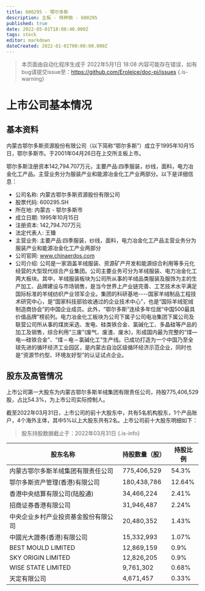 ```yaml
---
title: 600295 - 鄂尔多斯
description: 主板 - 特种钢 - 600295
published: true
date: 2022-05-01T18:08:40.000Z
tags: stock
editor: markdown
dateCreated: 2022-01-01T00:00:00.000Z
---
```


> 本页面由自动化程序生成于 2022年5月1日 18:08
> 内容可能存在错误，如有bug请提交issue至：https://github.com/Eroleice/doc-pi/issues
{.is-warning}

# 上市公司基本情况

## 基本资料

内蒙古鄂尔多斯资源股份有限公司（以下简称“鄂尔多斯”）成立于1995年10月15日，鄂尔多斯市。于2001年04月26日在上交所主板上市。

鄂尔多斯注册资本142,794.707万元，主要产品:四季服装，纱线，面料，电力冶金化工产品。主营业务分为服装产业和能源冶金化工产业两部分。以下是详细信息：

- 公司名称: 内蒙古鄂尔多斯资源股份有限公司
- 股票代码: 600295.SH
- 所在地: 内蒙古 - 鄂尔多斯市
- 成立日期: 1995年10月15日
- 注册资本: 142,794.707万元
- 法定代表人: 王臻
- 主营业务: 主要产品:四季服装，纱线，面料，电力冶金化工产品主营业务分为服装产业和能源冶金化工产业两部分
- 公司官网: www.chinaerdos.com
- 公司介绍: 公司是一家涵盖羊绒服装、资源矿产开发和能源综合利用等多元化经营的大型现代综合产业集团。公司主要业务可分为羊绒服装、电力冶金化工两大板块。其中，羊绒服装板块为公司所从事的羊绒品类服装及服饰为主的生产加工、品牌建设与市场销售，是当今世界上产业链完善、工艺技术水平满足国际标准的羊绒纺织产业领军企业。集团的科研基地----国家羊绒制品工程技术研究中心，是“国家科技部验收通过的企业技术中心”，也是“国际羊绒驼绒制造商协会”的中国企业成员。此外，“鄂尔多斯”连续多年位居“中国500最具价值品牌”榜前列。电力冶金化工板块为公司下属子公司电冶集团下属公司及联营公司所从事的煤炭采选、发电、硅类铁合金、氯碱化工、多晶硅等产品的加工及销售，综合利用“三废”(废气、废渣、废水)，形成国内最为完整的“煤—电—硅铁合金”、“煤－电－氯碱化工”生产线。已成功打造为一个中国乃至全球先进的循环经济工业园区，是内蒙古自治区级循环经济示范企业，同时也是“资源节约型、环境友好型”的认证试点企业。


## 股东及高管情况

上市公司第一大股东为内蒙古鄂尔多斯羊绒集团有限责任公司，持股775,406,529股，占比54.3%，为上市公司实际控制人。

截至2022年03月31日，上市公司的前十大股东中，共有5名机构股东，1个产品账户，4个海外主体，其中5%以上大股东共有2名。上市公司前十大股东明细如下：

> 股东持股数据截止于：2022年03月31日
{.is-info}

| 股东名称 | 持股数量（股） | 持股比例 |
| --- | --- | --- |
| 内蒙古鄂尔多斯羊绒集团有限责任公司 | 775,406,529 | 54.3% |
| 鄂尔多斯资产管理(香港)有限公司 | 180,438,786 | 12.64% |
| 香港中央结算有限公司(陆股通) | 34,466,224 | 2.41% |
| 招商证券香港有限公司 | 31,946,487 | 2.24% |
| 中央企业乡村产业投资基金股份有限公司 | 20,480,352 | 1.43% |
| 中國光大證券(香港)有限公司 | 15,332,993 | 1.07% |
| BEST MOULD LIMITED | 12,869,159 | 0.9% |
| SKY ORIGIN LIMITED | 12,826,205 | 0.9% |
| WISE STATE LIMITED | 9,761,302 | 0.68% |
| 天定有限公司 | 4,671,457 | 0.33% |




